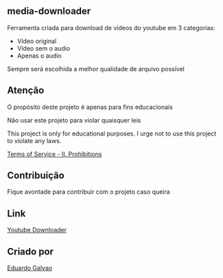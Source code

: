 ## media-downloader
Ferramenta criada para download de vídeos do youtube em 3 categorias:
* Vídeo original
* Vídeo sem o audio
* Apenas o audio

Sempre será escolhida a melhor qualidade de arquivo possível
## Atenção
O propósito deste projeto é apenas para fins educacionais

Não usar este projeto para violar quaisquer leis

This project is only for educational purposes. I urge not to use this project to violate any laws.

[Terms of Service - II. Prohibitions](https://developers.google.com/youtube/terms/api-services-terms-of-service)
## Contribuição
Fique avontade para contribuir com o projeto caso queira

## Link
[Youtube Downloader](https://www.youtubedownloader.com.br/)

## Criado por
[Eduardo Galvao](https://www.linkedin.com/in/eduardo-torres-galvao/)
